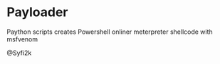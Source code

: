 # Payloader
Paython scripts creates Powershell onliner meterpreter shellcode with msfvenom

@Syfi2k
